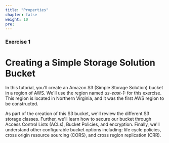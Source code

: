 ```yaml
---
title: "Properties"
chapter: false
weight: 10
pre:
---
```


### Exercise 1

# Creating a Simple Storage Solution Bucket
In this tutorial, you'll create an Amazon S3 (Simple Storage Solution) bucket in a region of AWS.
We'll use the region named _us-east-1:_  for this exercise.  This region is located in Northern Virginia, and it was
the first AWS region to be constructed. 

As part of the creation of this S3 bucket, we'll review the different S3 storage classes. Further, we'll learn how to secure our bucket
through Access Control Lists (ACLs), Bucket Policies, and encryption.  Finally, we'll understand other configurable bucket options including:  life cycle policies, cross origin resource sourcing (CORS), and cross region replication (CRR).
